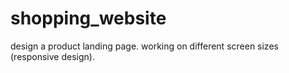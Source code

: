 # shopping_website
design a product landing page. working on different screen sizes (responsive design). 
